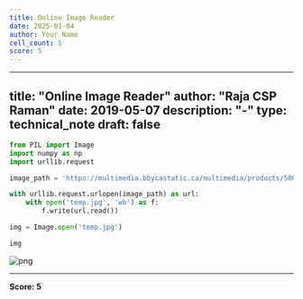 ```yaml
---
title: Online Image Reader
date: 2025-01-04
author: Your Name
cell_count: 5
score: 5
---
```


---
title: "Online Image Reader"
author: "Raja CSP Raman"
date: 2019-05-07
description: "-"
type: technical_note
draft: false
---

```python
from PIL import Image
import numpy as np
import urllib.request
```


```python
image_path = 'https://multimedia.bbycastatic.ca/multimedia/products/500x500/107/10736/10736343.jpg'
```


```python
with urllib.request.urlopen(image_path) as url:
    with open('temp.jpg', 'wb') as f:
        f.write(url.read())

img = Image.open('temp.jpg')
```


```python
img
```




    
![png](/mlnotes/images/online_image_reader_4_0.png)
    




---
**Score: 5**